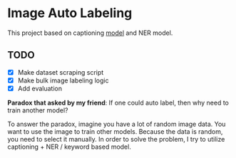 # Image Auto Labeling

This project based on captioning [model](https://huggingface.co/nlpconnect/vit-gpt2-image-captioning) and NER model.

## TODO

- [x] Make dataset scraping script
- [x] Make bulk image labeling logic
- [x] Add evaluation

**Paradox that asked by my friend**: If one could auto label, then why need to train another model?

To answer the paradox, imagine you have a lot of random image data. You want to use the image to train other models. Because the data is random, you need to select it manually. In order to solve the problem, I try to utilize captioning + NER / keyword based model.